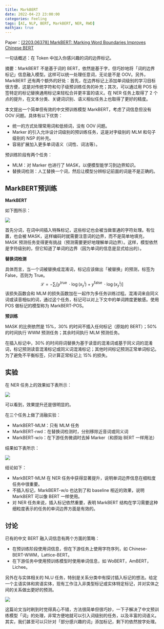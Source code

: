 ```yaml
---
title: MarkBERT
date: 2022-04-23 23:00:00
categories: Feeling
tags: [AI, NLP, BERT, MarkBERT, NER, RWD]
mathjax: true
---
```


Paper：[[2203.06378] MarkBERT: Marking Word Boundaries Improves Chinese BERT](https://arxiv.org/abs/2203.06378)

一句话概述：在 Token 中加入你感兴趣的词的边界标记。

摘要：MarkBERT 不是基于词的 BERT，依然是基于字，但巧妙地将「词的边界标记」信息融入模型。这样可以统一处理任意词，无论是不是 OOV。另外，MarkBERT 还有两个额外的好处：首先，在边界标记上添加单词级别的学习目标很方便，这是对传统字符和句子级预训练任务的补充；其次，可以通过用 POS 标签特定的标记替换通用标记来轻松合并更丰富的语义。在 NER 任务上取得了 2 个点的提升，在文本分类、关键词识别、语义相似任务上也取得了更好的精度。

<!--more-->

本文提出一个简单但有效的中文预训练模型 MarkBERT，考虑了词信息但没有 OOV 问题。具体有以下优势：

- 统一的方式处理常用词和低频词，没有 OOV 问题。
- Marker 的引入允许设计词级别的预训练任务，这是对字级别的 MLM 和句子级别的 NSP 的补充。
- 容易扩展加入更多单词语义（词性、词法等）。

预训练阶段有两个任务：

- MLM：对 Marker 也进行了 MASK，以便模型能学习到边界知识。
- 替换词检测：人工替换一个词，然后让模型分辨标记前面的词是不是正确的。

## MarkBERT预训练

**MarkBERT**

如下图所示：

![](https://qnimg.lovevivian.cn/markbert-1.jpg)

首先分词，在词中间插入特殊标记，这些标记也会被当做普通的字符处理。有位置，也会被 MASK，这样编码时就需要注意词的边界，而不是简单地填充，MASK 预测任务变得更有挑战（预测需要更好地理解单词边界）。这样，模型依然是字符级别的，但它知道了单词的边界（因为单词的信息是显式给出的）。

**替换词检测**

具体而言，当一个词被替换成混淆词，标记应该做出「被替换」的预测，标签为 False，否则为 True。
$$
\mathcal{L}=-\sum_{i}\left[y^{\text {true }} \cdot \log \left(x_{y}^{i}\right)+y^{\text {false }} \cdot \log \left(x_{y}^{i}\right)\right]
$$
该损失函数会和 MLM 的损失函数加在一起作为多任务训练过程。混淆词来自同义词或读音相似的词，通过这个任务，标记可以对上下文中的单词跨度更敏感。使用 POS 做标记的模型称为 MarkBERT-POS。

**预训练**

MASK 的比例依然是 15%，30% 的时间不插入任何标记（原始的 BERT）；50% 的时间执行 WWM 预测任务；其余时间执行 MLM 预测任务。

在插入标记中，30% 的时间将词替换为基于读音的混淆词或基于同义词的混淆词，标记预测读音混淆标记或同义词混淆标记；其他时间标记预测正常单词标记。为了避免不平衡标签，只计算正常标记上 15% 的损失。

## 实验

在 NER 任务上的效果如下表所示：

![](https://qnimg.lovevivian.cn/paper-markbert-2.jpg)

可以看到，效果提升还是很明显的。

在三个任务上做了消融实验：

- MarkBERT-MLM：只有 MLM 任务
- MarkBERT-rwd：在替换词检测时，分别移除近音词或同义词
- MarkBERT-w/o：在下游任务微调时去掉 Marker（和原始 BERT 一样用法）

结果如下表所示：

![](https://qnimg.lovevivian.cn/paper-markbert-3.jpg)

结论如下：

- MarkBERT-MLM 在 NER 任务中获得显著提升，说明单词边界信息在细粒度任务中很重要。
- 不插入标记，MarkBERT-w/o 也达到了和 baseline 相近的效果，说明 MarkBERT 可以像 BERT 一样使用。
- 对 NER 任务来说，插入标记依然重要，表明 MarkBERT 结构在学习需要这种细粒度表示的任务的单词边界方面是有效的。

## 讨论

已有的中文 BERT 融入词信息有两个方面的策略：

- 在预训练阶段使用词信息，但在下游任务上使用字符序列，如 Chinese-BERT-WWM，Lattice-BERT。
- 在下游任务中使用预训练模型时使用单词信息，如 WoBERT，AmBERT，Lichee。

另外在与实体相关的 NLU 任务，特别是关系分类中有探讨插入标记的想法。给定一个主语实体和宾语实体，现有工作注入非类型标记或实体特定标记，并对实体之间的关系做出更好的预测。

![](https://qnimg.lovevivian.cn/paper-markbert-4.jpg)

这篇论文当时刷到时觉得真心不错，方法很简单但很巧妙，一下子解决了中文预训练模型「词」的处理，非常方便地就可以引入词级别的任务，以及丰富的词语义。其实，我们甚至可以只针对「部分感兴趣的词」添加标记，剩下的依然按字处理。
